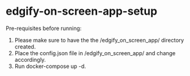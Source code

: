 # edgify-on-screen-app-setup

Pre-requisites before running:
1. Please make sure to have the the /edgify_on_screen_app/ directory created.
2. Place the config.json file in /edgify_on_screen_app/ and change accordingly.
3. Run docker-compose up -d.
